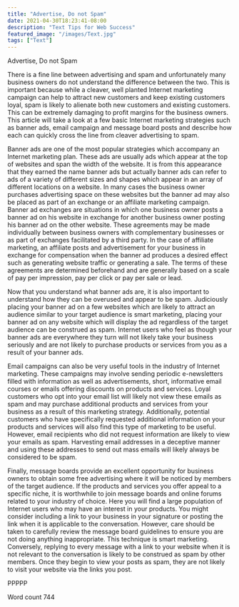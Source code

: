 ```yaml
---
title: "Advertise, Do not Spam"
date: 2021-04-30T18:23:41-08:00
description: "Text Tips for Web Success"
featured_image: "/images/Text.jpg"
tags: ["Text"]
---
```


Advertise, Do not Spam

There is a fine line between advertising and spam and unfortunately many business owners do not understand the difference between the two. This is important because while a cleaver, well planted Internet marketing campaign can help to attract new customers and keep existing customers loyal, spam is likely to alienate both new customers and existing customers. This can be extremely damaging to profit margins for the business owners. This article will take a look at a few basic Internet marketing strategies such as banner ads, email campaign and message board posts and describe how each can quickly cross the line from cleaver advertising to spam.

Banner ads are one of the most popular strategies which accompany an Internet marketing plan. These ads are usually ads which appear at the top of websites and span the width of the website. It is from this appearance that they earned the name banner ads but actually banner ads can refer to ads of a variety of different sizes and shapes which appear in an array of different locations on a website. In many cases the business owner purchases advertising space on these websites but the banner ad may also be placed as part of an exchange or an affiliate marketing campaign. Banner ad exchanges are situations in which one business owner posts a banner ad on his website in exchange for another business owner posting his banner ad on the other website. These agreements may be made individually between business owners with complementary businesses or as part of exchanges facilitated by a third party. In the case of affiliate marketing, an affiliate posts and advertisement for your business in exchange for compensation when the banner ad produces a desired effect such as generating website traffic or generating a sale. The terms of these agreements are determined beforehand and are generally based on a scale of pay per impression, pay per click or pay per sale or lead. 

Now that you understand what banner ads are, it is also important to understand how they can be overused and appear to be spam. Judiciously placing your banner ad on a few websites which are likely to attract an audience similar to your target audience is smart marketing, placing your banner ad on any website which will display the ad regardless of the target audience can be construed as spam. Internet users who feel as though your banner ads are everywhere they turn will not likely take your business seriously and are not likely to purchase products or services from you as a result of your banner ads. 

Email campaigns can also be very useful tools in the industry of Internet marketing. These campaigns may involve sending periodic e-newsletters filled with information as well as advertisements, short, informative email courses or emails offering discounts on products and services. Loyal customers who opt into your email list will likely not view these emails as spam and may purchase additional products and services from your business as a result of this marketing strategy. Additionally, potential customers who have specifically requested additional information on your products and services will also find this type of marketing to be useful. However, email recipients who did not request information are likely to view your emails as spam. Harvesting email addresses in a deceptive manner and using these addresses to send out mass emails will likely always be considered to be spam.

Finally, message boards provide an excellent opportunity for business owners to obtain some free advertising where it will be noticed by members of the target audience. If the products and services you offer appeal to a specific niche, it is worthwhile to join message boards and online forums related to your industry of choice. Here you will find a large population of Internet users who may have an interest in your products. You might consider including a link to your business in your signature or posting the link when it is applicable to the conversation. However, care should be taken to carefully review the message board guidelines to ensure you are not doing anything inappropriate. This technique is smart marketing. Conversely, replying to every message with a link to your website when it is not relevant to the conversation is likely to be construed as spam by other members. Once they begin to view your posts as spam, they are not likely to visit your website via the links you post.

PPPPP

Word count 744



